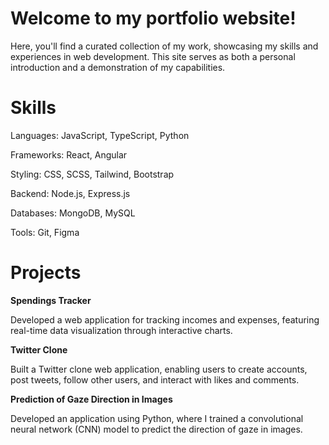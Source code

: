 
# Welcome to my portfolio website!

Here, you'll find a curated collection of my work, showcasing my skills and experiences in web development. This site serves as both a personal introduction and a demonstration of my capabilities.

# Skills
Languages: JavaScript, TypeScript, Python

Frameworks: React, Angular

Styling: CSS, SCSS, Tailwind, Bootstrap

Backend: Node.js, Express.js

Databases: MongoDB, MySQL

Tools: Git, Figma

# Projects

**Spendings Tracker**

Developed a web application for tracking incomes and expenses, featuring real-time data visualization through interactive charts.

**Twitter Clone**

Built a Twitter clone web application, enabling users to create accounts, post tweets, follow other users, and interact with likes and comments.

**Prediction of Gaze Direction in Images**

Developed an application using Python, where I trained a convolutional neural network (CNN) model to predict the direction of gaze in images.
